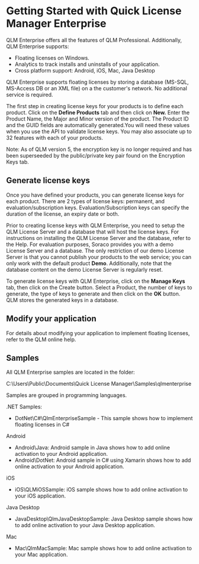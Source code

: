 # Getting Started with Quick License Manager Enterprise

QLM Enterprise offers all the features of QLM Professional. Additionally, QLM Enterprise supports:

* Floating licenses on Windows.
* Analytics to track installs and uninstalls of your application.
* Cross platform support: Android, iOS, Mac, Java Desktop

QLM Enterprise supports floating licenses by storing a database (MS-SQL, MS-Access DB or an XML file) on a the customer's network. No additional service is required.

The first step in creating license keys for your products is to define each product. Click on the **Define Products** tab and then click on **New.** Enter the Product Name, the Major and Minor version of the product. The Product ID and the GUID fields are automatically generated.You will need these values when you use the API to validate license keys. You may also associate up to 32 features with each of your products.

Note: As of QLM version 5, the encryption key is no longer required and has been superseeded by the public/private key pair found on the Encryption Keys tab.

## Generate license keys

Once you have defined your products, you can generate license keys for each product. There are 2 types of license keys: permanent, and evaluation/subscription keys. Evaluation/Subscription keys can specify the duration of the license, an expiry date or both.

Prior to creating license keys with QLM Enterprise, you need to setup the QLM License Server and a database that will host the license keys. For instructions on installing the QLM License Server and the database, refer to the Help. For evaluation purposes, Soraco provides you with a demo License Server and a database. The only restriction of our demo License Server is that you cannot publish your products to the web service; you can only work with the default product **Demo**. Additionally, note that the database content on the demo License Server is regularly reset.

To generate license keys with QLM Enterprise, click on the **Manage Keys** tab, then click on the Create button. Select a Product, the number of keys to generate, the type of keys to generate and then click on the **OK** button.  QLM stores the generated keys in a database.

&#x20;

## Modify your application

For details about modifying your application to implement floating licenses, refer to the QLM online help.

## Samples

All QLM Enterprise samples are located in the folder:

&#x20;   C:\Users\Public\Documents\Quick License Manager\Samples\qlmenterprise

Samples are grouped in programming languages.

.NET Samples:

* DotNet\C#\QlmEnterpriseSample  - This sample shows how to implement floating licenses in C#

Android

* Android\Java: Android sample in Java shows how to add online activation to your Android application.
* Android\DotNet: Android sample in C# using Xamarin shows how to add online activation to your Android application.

iOS

* iOS\QLMiOSSample: iOS sample shows how to add online activation to your iOS application.

Java Desktop

* JavaDesktop\QlmJavaDesktopSample: Java Desktop sample shows how to add online activation to your Java Desktop application.

Mac

* Mac\QlmMacSample: Mac sample shows how to add online activation to your Mac application.

